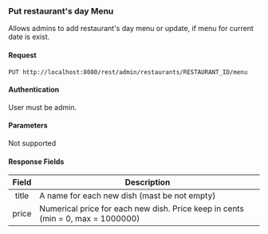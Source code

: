 ### Put restaurant's day Menu
Allows admins to add restaurant's day menu or update, if menu for current date is exist.

#### Request
`PUT http://localhost:8080/rest/admin/restaurants/RESTAURANT_ID/menu`

#### Authentication
User must be admin.

#### Parameters
Not supported

#### Response Fields
| Field  | Description                                                                      |
|:------:|----------------------------------------------------------------------------------|
| title  | A name for each new dish (mast be not empty)                                     |
| price  | Numerical price for each new dish. Price keep in cents (min = 0, max = 1000000)  |

